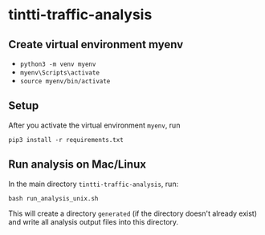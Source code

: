 # tintti-traffic-analysis


## Create virtual environment myenv
- `python3 -m venv myenv`
- `myenv\Scripts\activate`
- `source myenv/bin/activate`

## Setup
After you activate the virtual environment `myenv`, run 
```
pip3 install -r requirements.txt
```

## Run analysis on Mac/Linux

In the main directory `tintti-traffic-analysis`, run:
```
bash run_analysis_unix.sh
```
This will create a directory `generated` (if the directory doesn't already exist) and write all analysis output files into this directory.
